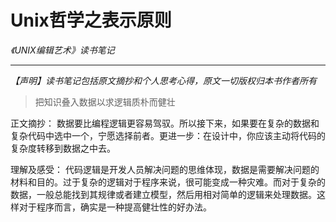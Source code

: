 # Unix哲学之表示原则
*《UNIX编辑艺术》读书笔记*
- - - -
*【声明】读书笔记包括原文摘抄和个人思考心得，原文一切版权归本书作者所有*

> 把知识叠入数据以求逻辑质朴而健壮

正文摘抄：
数据要比编程逻辑更容易驾驭。所以接下来，如果要在复杂的数据和复杂代码中选中一个，宁愿选择前者。更进一步：在设计中，你应该主动将代码的复杂度转移到数据之中去。

理解及感受：
代码逻辑是开发人员解决问题的思维体现，数据是需要解决问题的材料和目的。过于复杂的逻辑对于程序来说，很可能变成一种灾难。而对于复杂的数据，一般总能找到其规律或者建立模型，然后用相对简单的逻辑来处理数据。这样对于程序而言，确实是一种提高健壮性的好办法。